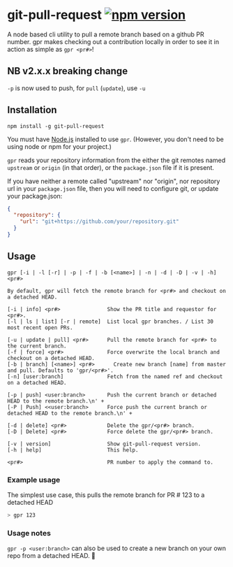 # git-pull-request [![npm version](https://badge.fury.io/js/git-pull-request.svg)](https://badge.fury.io/js/git-pull-request)

A node based cli utility to pull a remote branch based on a github PR number. gpr makes checking out a contribution locally in order to see it in action as simple as `gpr <pr#>`!

## NB v2.x.x breaking change

`-p` is now used to push, for `pull` (`update`), use `-u`

## Installation

`npm install -g git-pull-request`

You must have [Node.js](https://nodejs.org) installed to use `gpr`.
(However, you don't need to be using node or npm for your project.)

`gpr` reads your repository information from the either the git remotes named `upstream` or `origin` (in that order),
or the `package.json` file if it is present.

If you have neither a remote called "upstream" nor "origin", nor repository url in your `package.json` file,
then you will need to configure git, or update your package.json:


```json
{
  "repository": {
    "url": "git+https://github.com/your/repository.git"
  }
}
```

## Usage

```
gpr [-i | -l [-r] | -p | -f | -b [<name>] | -n | -d | -D | -v | -h] <pr#>

By default, gpr will fetch the remote branch for <pr#> and checkout on a detached HEAD.

[-i | info] <pr#>               Show the PR title and requestor for <pr#>.
[-l | ls | list] [-r | remote]  List local gpr branches. / List 30 most recent open PRs.

[-u | update | pull] <pr#>      Pull the remote branch for <pr#> to the current branch.
[-f | force] <pr#>              Force overwrite the local branch and checkout on a detached HEAD.
[-b | branch] [<name>] <pr#>      Create new branch [name] from master and pull. Defaults to 'gpr/<pr#>'.
[-n] [user:branch]              Fetch from the named ref and checkout on a detached HEAD.

[-p | push] <user:branch>       Push the current branch or detached HEAD to the remote branch.\n' +
[-P | Push] <<user:branch>      Force push the current branch or detached HEAD to the remote branch.\n' +

[-d | delete] <pr#>             Delete the gpr/<pr#> branch.
[-D | Delete] <pr#>             Force delete the gpr/<pr#> branch.

[-v | version]                  Show git-pull-request version.
[-h | help]                     This help.

<pr#>                           PR number to apply the command to.
 ```

### Example usage

The simplest use case, this pulls the remote branch for PR # 123 to a detached HEAD

```sh
> gpr 123

```

### Usage notes

`gpr -p <user:branch>` can also be used to create a new branch on your own repo from a detached HEAD. :tada:
